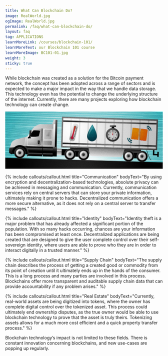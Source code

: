 ```yaml
---
title: What Can Blockchain Do?
image: RealWorld.jpg
ogImage: RealWorld.jpg
permalink: /faq/what-can-blockchain-do/
layout: faq
tag: APPLICATIONS
learnMoreLink: /courses/blockchain-101/
learnMoreText: our Blockchain 101 course
learnMoreImage: BC101-01.jpg
weight: 3
sticky: true
---
```

<span>While blockchain was created as a solution for the Bitcoin payment network, the concept has been adopted across a range of sectors and is expected to make a major impact in the way that we handle data storage. This technology even has the potential to change the underlying structure of the internet. Currently, there are many projects exploring how blockchain technology can create change.</span>

<img src="/assets/img/courses/blockchain-for-business/Food-01.jpg">

{% include callouts/callout.html title="Communication" bodyText="By using encryption and decentralization-based technologies, absolute privacy can be achieved in messaging and communication. Currently, communication services rely on central servers that can store your private information, ultimately making it prone to hacks. Decentralized communication offers a more secure alternative, as it does not rely on a central server to transfer messages." %}

{% include callouts/callout.html title="Identity" bodyText="Identity theft is a major problem that has already affected a significant portion of the population. With so many hacks occurring, chances are your information has been compromised at least once. Decentralized applications are being created that are designed to give the user complete control over their self-sovereign identity, where users are able to prove who they are in order to interact digitally in a trusted manner." %}

{% include callouts/callout.html title="Supply Chain" bodyText="The supply chain describes the process of getting a created good or commodity from its point of creation until it ultimately ends up in the hands of the consumer. This is a long process and many parties are involved in this process. Blockchains offer more transparent and auditable supply chain data that can provide accountability if any problem arises." %}

{% include callouts/callout.html title="Real Estate" bodyText="Currently, real-world assets are being digitized into tokens, where the owner has complete digital control over the tokenized asset. This process could ultimately end ownership disputes, as the true owner would be able to use blockchain technology to prove that the asset is truly theirs. Tokenizing assets allows for a much more cost efficient and a quick property transfer process." %}

<span>Blockchain technology’s impact is not limited to these fields. There is constant innovation concerning blockchains, and new use-cases are popping up regularly.</span>
